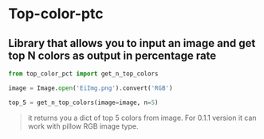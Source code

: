 # Top-color-ptc 
## Library that allows you to input an image and get top N colors as output in percentage rate
```python
from top_color_pct import get_n_top_colors

image = Image.open('EiImg.png').convert('RGB')

top_5 = get_n_top_colors(image=image, n=5)
```
> it returns you a dict of top 5 colors from image. For 0.1.1 version it can work with pillow RGB image type.